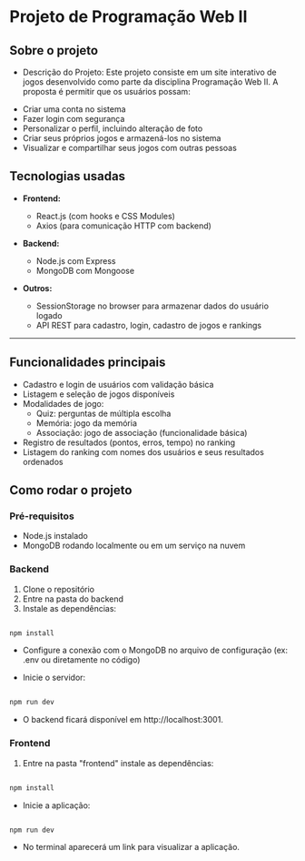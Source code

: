 # Projeto de Programação Web II

## Sobre o projeto

* Descrição do Projeto:
Este projeto consiste em um site interativo de jogos desenvolvido como parte da disciplina Programação Web II. A proposta é permitir que os usuários possam:

- Criar uma conta no sistema
- Fazer login com segurança
- Personalizar o perfil, incluindo alteração de foto
- Criar seus próprios jogos e armazená-los no sistema
- Visualizar e compartilhar seus jogos com outras pessoas


## Tecnologias usadas

- **Frontend:**
  - React.js (com hooks e CSS Modules)
  - Axios (para comunicação HTTP com backend)

- **Backend:**
  - Node.js com Express
  - MongoDB com Mongoose 

- **Outros:**
  - SessionStorage no browser para armazenar dados do usuário logado
  - API REST para cadastro, login, cadastro de jogos e rankings

---

## Funcionalidades principais

- Cadastro e login de usuários com validação básica
- Listagem e seleção de jogos disponíveis
- Modalidades de jogo:
  - Quiz: perguntas de múltipla escolha
  - Memória: jogo da memória
  - Associação: jogo de associação (funcionalidade básica)
- Registro de resultados (pontos, erros, tempo) no ranking
- Listagem do ranking com nomes dos usuários e seus resultados ordenados

## Como rodar o projeto

### Pré-requisitos

- Node.js instalado
- MongoDB rodando localmente ou em um serviço na nuvem

### Backend

1. Clone o repositório
2. Entre na pasta do backend
3. Instale as dependências:

```bash

npm install

```

* Configure a conexão com o MongoDB no arquivo de configuração (ex: .env ou diretamente no código)

* Inicie o servidor:

```bash

npm run dev

```

* O backend ficará disponível em http://localhost:3001.

### Frontend

1. Entre na pasta "frontend"  instale as dependências:

```bash

npm install

```

* Inicie a aplicação:

```bash

npm run dev

```

* No terminal aparecerá um link para visualizar a aplicação.


